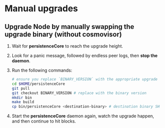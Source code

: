 # Manual upgrades

## Upgrade Node by manually swapping the upgrade binary (without cosmovisor)

1. Wait for **persistenceCore** to reach the upgrade height.
2. Look for a panic message, followed by endless peer logs, then **stop the daemon**.
3.  Run the following commands:

    ```bash
    # ensure you replace `BINARY_VERSION` with the appropriate upgrade version
    cd $HOME/persistenceCore
    git pull
    git checkout BINARY_VERSION # replace with the binary version
    mkdir bin
    make build
    cp bin/persistenceCore <destination-binary> # destination binary SHOULD be at "~/go/bin/persistenceCore"
    ```
4. Start the **persistenceCore** daemon again, watch the upgrade happen, and then continue to hit blocks.
